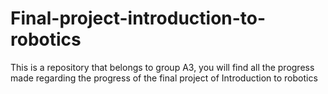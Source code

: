 # Final-project-introduction-to-robotics
This is a repository that belongs to group A3, you will find all the progress made regarding the progress of the final project of Introduction to robotics
